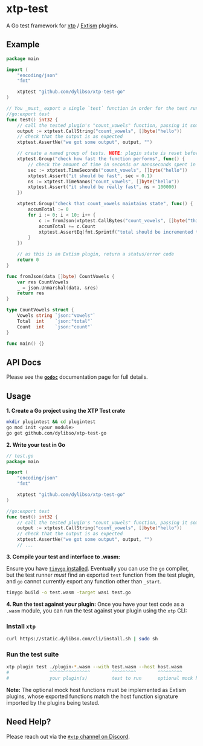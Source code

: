 # xtp-test

A Go test framework for [xtp](https://getxtp.com) / [Extism](https://extism.org)
plugins.

## Example

```go
package main

import (
	"encoding/json"
	"fmt"

	xtptest "github.com/dylibso/xtp-test-go"
)

// You _must_ export a single `test` function in order for the test runner to call something
//go:export test
func test() int32 {
    // call the tested plugin's "count_vowels" function, passing it some data
	output := xtptest.CallString("count_vowels", []byte("hello"))
    // check that the output is as expected
	xtptest.AssertNe("we got some output", output, "")

    // create a named group of tests. NOTE: plugin state is reset before and after the group runs.
	xtptest.Group("check how fast the function performs", func() {
        // check the amount of time in seconds or nanoseconds spent in the plugin function.
		sec := xtptest.TimeSeconds("count_vowels", []byte("hello"))
		xtptest.Assert("it should be fast", sec < 0.1)
		ns := xtptest.TimeNanos("count_vowels", []byte("hello"))
		xtptest.Assert("it should be really fast", ns < 100000)
	})

	xtptest.Group("check that count_vowels maintains state", func() {
		accumTotal := 0
		for i := 0; i < 10; i++ {
			c := fromJson(xtptest.CallBytes("count_vowels", []byte("this is a test")))
			accumTotal += c.Count
			xtptest.AssertEq(fmt.Sprintf("total should be incremented to: %d", accumTotal), c.Total, accumTotal)
		}
	})

    // as this is an Extism plugin, return a status/error code
	return 0
}

func fromJson(data []byte) CountVowels {
	var res CountVowels
	_ = json.Unmarshal(data, &res)
	return res
}

type CountVowels struct {
	Vowels string `json:"vowels"`
	Total  int    `json:"total"`
	Count  int    `json:"count"`
}

func main() {}
```

## API Docs

Please see the [**`godoc`**](https://pkg.go.dev/github.com/dylibso/xtp-test-go)
documentation page for full details.

## Usage

**1. Create a Go project using the XTP Test crate**

```sh
mkdir plugintest && cd plugintest
go mod init <your module>
go get github.com/dylibso/xtp-test-go
```

**2. Write your test in Go**

```go
// test.go
package main

import (
	"encoding/json"
	"fmt"

	xtptest "github.com/dylibso/xtp-test-go"
)

//go:export test
func test() int32 {
    // call the tested plugin's "count_vowels" function, passing it some data
	output := xtptest.CallString("count_vowels", []byte("hello"))
    // check that the output is as expected
	xtptest.AssertNe("we got some output", output, "")
    // ...
```

**3. Compile your test and interface to .wasm:**

Ensure you have
[`tinygo` installed](https://tinygo.org/getting-started/install/). Eventually
you can use the `go` compiler, but the test runner _must_ find an exported
`test` function from the test plugin, and `go` cannot currently export any
function other than `_start`.

```sh
tinygo build -o test.wasm -target wasi test.go
```

**4. Run the test against your plugin:** Once you have your test code as a
`.wasm` module, you can run the test against your plugin using the `xtp` CLI:

### Install `xtp`

```sh
curl https://static.dylibso.com/cli/install.sh | sudo sh
```

### Run the test suite

```sh
xtp plugin test ./plugin-*.wasm --with test.wasm --host host.wasm
#               ^^^^^^^^^^^^^^^        ^^^^^^^^^        ^^^^^^^^^
#               your plugin(s)         test to run      optional mock host functions
```

**Note:** The optional mock host functions must be implemented as Extism
plugins, whose exported functions match the host function signature imported by
the plugins being tested.

## Need Help?

Please reach out via the
[`#xtp` channel on Discord](https://discord.com/channels/1011124058408112148/1220464672784908358).
